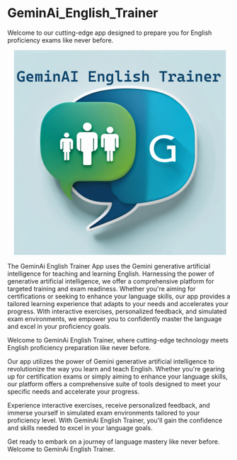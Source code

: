 # GeminAi_English_Trainer
Welcome to our cutting-edge app designed to prepare you for English proficiency exams like never before. 

![GeminAIEnglishTrainerApp](GeminAiEnglishTrainer.png)

The GeminAi English Trainer App uses the Gemini generative artificial intelligence for teaching and learning English. Harnessing the power of generative artificial intelligence, we offer a comprehensive platform for targeted training and exam readiness. Whether you're aiming for certifications or seeking to enhance your language skills, our app provides a tailored learning experience that adapts to your needs and accelerates your progress. With interactive exercises, personalized feedback, and simulated exam environments, we empower you to confidently master the language and excel in your proficiency goals.


Welcome to GeminAi English Trainer, where cutting-edge technology meets English proficiency preparation like never before.

Our app utilizes the power of Gemini generative artificial intelligence to revolutionize the way you learn and teach English. Whether you're gearing up for certification exams or simply aiming to enhance your language skills, our platform offers a comprehensive suite of tools designed to meet your specific needs and accelerate your progress.

Experience interactive exercises, receive personalized feedback, and immerse yourself in simulated exam environments tailored to your proficiency level. With GeminAi English Trainer, you'll gain the confidence and skills needed to excel in your language goals.

Get ready to embark on a journey of language mastery like never before. Welcome to GeminAi English Trainer.
